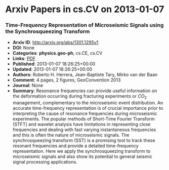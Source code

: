 # Arxiv Papers in cs.CV on 2013-01-07
### Time-Frequency Representation of Microseismic Signals using the Synchrosqueezing Transform
- **Arxiv ID**: http://arxiv.org/abs/1301.1295v1
- **DOI**: None
- **Categories**: **physics.geo-ph**, cs.CE, cs.CV
- **Links**: [PDF](http://arxiv.org/pdf/1301.1295v1)
- **Published**: 2013-01-07 18:26:25+00:00
- **Updated**: 2013-01-07 18:26:25+00:00
- **Authors**: Roberto H. Herrera, Jean-Baptiste Tary, Mirko van der Baan
- **Comment**: 4 pages, 2 figures, GeoConvention 2013
- **Journal**: None
- **Summary**: Resonance frequencies can provide useful information on the deformation occurring during fracturing experiments or $CO_2$ management, complementary to the microseismic event distribution. An accurate time-frequency representation is of crucial importance prior to interpreting the cause of resonance frequencies during microseismic experiments. The popular methods of Short-Time Fourier Transform (STFT) and wavelet analysis have limitations in representing close frequencies and dealing with fast varying instantaneous frequencies and this is often the nature of microseismic signals. The synchrosqueezing transform (SST) is a promising tool to track these resonant frequencies and provide a detailed time-frequency representation. Here we apply the synchrosqueezing transform to microseismic signals and also show its potential to general seismic signal processing applications.




